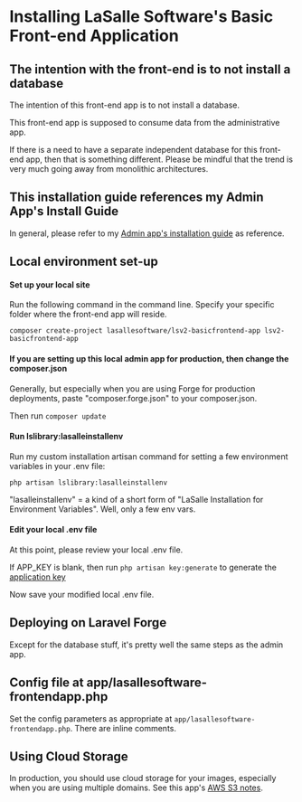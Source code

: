 # Installing LaSalle Software's Basic Front-end Application

## The intention with the front-end is to not install a database

The intention of this front-end app is to not install a database. 

This front-end app is supposed to consume data from the administrative app. 

If there is a need to have a separate independent database for this front-end app, then that is something different. Please be mindful that the trend is very much going away from monolithic architectures. 

## This installation guide references my Admin App's Install Guide

In general, please refer to my [Admin app's installation guide](https://github.com/LaSalleSoftware/lsv2-adminbackend-app/blob/master/INSTALLATION.md) as reference. 

## Local environment set-up

#### Set up your local site

Run the following command in the command line. Specify your specific folder where the front-end app will reside. 

```composer create-project lasallesoftware/lsv2-basicfrontend-app lsv2-basicfrontend-app```

#### If you are setting up this local admin app for production, then change the composer.json

Generally, but especially when you are using Forge for production deployments, paste "composer.forge.json" to your composer.json.

Then run ```composer update```

#### Run lslibrary:lasalleinstallenv

Run my custom installation artisan command for setting a few environment variables in your .env file:

```php artisan lslibrary:lasalleinstallenv```

"lasalleinstallenv" = a kind of a short form of "LaSalle Installation for Environment Variables". Well, only a few env vars.

#### Edit your local .env file

At this point, please review your local .env file. 

If APP_KEY is blank, then run ```php artisan key:generate``` to generate the [application key](https://laravel.com/docs/6.x#configuration)

Now save your modified local .env file.

## Deploying on Laravel Forge

Except for the database stuff, it's pretty well the same steps as the admin app. 

## Config file at app/lasallesoftware-frontendapp.php

Set the config parameters as appropriate at ```app/lasallesoftware-frontendapp.php```. There are inline comments. 

## Using Cloud Storage

In production, you should use cloud storage for your images, especially when you are using multiple domains. See this app's [AWS S3 notes](AWS_S3_NOTES_README.md).